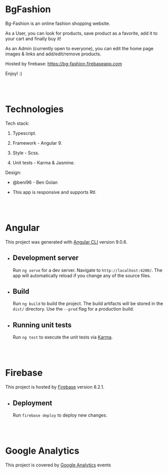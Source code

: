 # **BgFashion**

Bg-Fashion is an online fashion shopping website.

As a User, you can look for products, save product as a favorite, add it to your cart and finally buy it!

As an Admin (currently open to everyone), you can edit the home page images & links and add/edit/remove products.

Hosted by firebase: https://bg-fashion.firebaseapp.com

Enjoy! :)

<br/><br/>

# Technologies

Tech stack:

1. Typescript.

2. Framework - Angular 9.

3. Style - Scss.

4. Unit tests - Karma & Jasmine.

Design:

* @beni96 - Ben Golan

* This app is responsive and supports Rtl.

<br/><br/>

# Angular

This project was generated with [Angular CLI](https://github.com/angular/angular-cli) version 9.0.6.

* ## Development server

    Run `ng serve` for a dev server. Navigate to `http://localhost:4200/`. The app will automatically reload if you change any of the source files.

* ## Build

    Run `ng build` to build the project. The build artifacts will be stored in the `dist/` directory. Use the `--prod` flag for a production build.

* ## Running unit tests

    Run `ng test` to execute the unit tests via [Karma](https://karma-runner.github.io).

<br/><br/>

# Firebase

This project is hosted by [Firebase](https://firebase.google.com/) version 8.2.1.

* ## Deployment

    Run `firebase deploy` to deploy new changes.

<br/><br/>

# Google Analytics

This project is covered by [Google Analytics](https://analytics.google.com/analytics/web/) events


